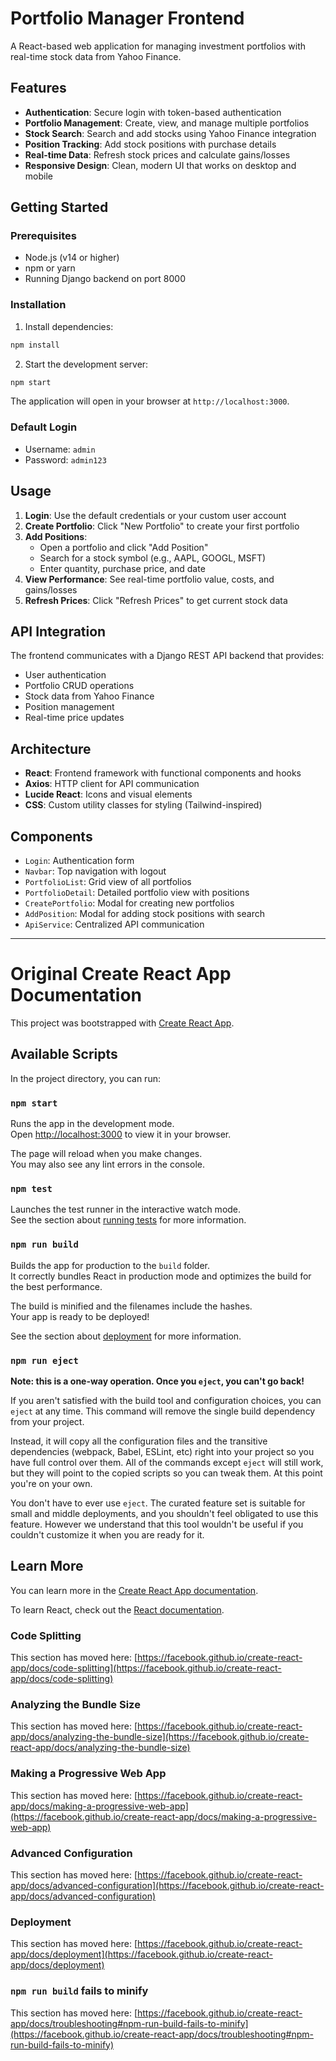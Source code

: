 # Portfolio Manager Frontend

A React-based web application for managing investment portfolios with real-time stock data from Yahoo Finance.

## Features

- **Authentication**: Secure login with token-based authentication
- **Portfolio Management**: Create, view, and manage multiple portfolios
- **Stock Search**: Search and add stocks using Yahoo Finance integration
- **Position Tracking**: Add stock positions with purchase details
- **Real-time Data**: Refresh stock prices and calculate gains/losses
- **Responsive Design**: Clean, modern UI that works on desktop and mobile

## Getting Started

### Prerequisites

- Node.js (v14 or higher)
- npm or yarn
- Running Django backend on port 8000

### Installation

1. Install dependencies:
```bash
npm install
```

2. Start the development server:
```bash
npm start
```

The application will open in your browser at `http://localhost:3000`.

### Default Login

- Username: `admin`
- Password: `admin123`

## Usage

1. **Login**: Use the default credentials or your custom user account
2. **Create Portfolio**: Click "New Portfolio" to create your first portfolio
3. **Add Positions**: 
   - Open a portfolio and click "Add Position"
   - Search for a stock symbol (e.g., AAPL, GOOGL, MSFT)
   - Enter quantity, purchase price, and date
4. **View Performance**: See real-time portfolio value, costs, and gains/losses
5. **Refresh Prices**: Click "Refresh Prices" to get current stock data

## API Integration

The frontend communicates with a Django REST API backend that provides:
- User authentication
- Portfolio CRUD operations
- Stock data from Yahoo Finance
- Position management
- Real-time price updates

## Architecture

- **React**: Frontend framework with functional components and hooks
- **Axios**: HTTP client for API communication
- **Lucide React**: Icons and visual elements
- **CSS**: Custom utility classes for styling (Tailwind-inspired)

## Components

- `Login`: Authentication form
- `Navbar`: Top navigation with logout
- `PortfolioList`: Grid view of all portfolios
- `PortfolioDetail`: Detailed portfolio view with positions
- `CreatePortfolio`: Modal for creating new portfolios
- `AddPosition`: Modal for adding stock positions with search
- `ApiService`: Centralized API communication

---

# Original Create React App Documentation

This project was bootstrapped with [Create React App](https://github.com/facebook/create-react-app).

## Available Scripts

In the project directory, you can run:

### `npm start`

Runs the app in the development mode.\
Open [http://localhost:3000](http://localhost:3000) to view it in your browser.

The page will reload when you make changes.\
You may also see any lint errors in the console.

### `npm test`

Launches the test runner in the interactive watch mode.\
See the section about [running tests](https://facebook.github.io/create-react-app/docs/running-tests) for more information.

### `npm run build`

Builds the app for production to the `build` folder.\
It correctly bundles React in production mode and optimizes the build for the best performance.

The build is minified and the filenames include the hashes.\
Your app is ready to be deployed!

See the section about [deployment](https://facebook.github.io/create-react-app/docs/deployment) for more information.

### `npm run eject`

**Note: this is a one-way operation. Once you `eject`, you can't go back!**

If you aren't satisfied with the build tool and configuration choices, you can `eject` at any time. This command will remove the single build dependency from your project.

Instead, it will copy all the configuration files and the transitive dependencies (webpack, Babel, ESLint, etc) right into your project so you have full control over them. All of the commands except `eject` will still work, but they will point to the copied scripts so you can tweak them. At this point you're on your own.

You don't have to ever use `eject`. The curated feature set is suitable for small and middle deployments, and you shouldn't feel obligated to use this feature. However we understand that this tool wouldn't be useful if you couldn't customize it when you are ready for it.

## Learn More

You can learn more in the [Create React App documentation](https://facebook.github.io/create-react-app/docs/getting-started).

To learn React, check out the [React documentation](https://reactjs.org/).

### Code Splitting

This section has moved here: [https://facebook.github.io/create-react-app/docs/code-splitting](https://facebook.github.io/create-react-app/docs/code-splitting)

### Analyzing the Bundle Size

This section has moved here: [https://facebook.github.io/create-react-app/docs/analyzing-the-bundle-size](https://facebook.github.io/create-react-app/docs/analyzing-the-bundle-size)

### Making a Progressive Web App

This section has moved here: [https://facebook.github.io/create-react-app/docs/making-a-progressive-web-app](https://facebook.github.io/create-react-app/docs/making-a-progressive-web-app)

### Advanced Configuration

This section has moved here: [https://facebook.github.io/create-react-app/docs/advanced-configuration](https://facebook.github.io/create-react-app/docs/advanced-configuration)

### Deployment

This section has moved here: [https://facebook.github.io/create-react-app/docs/deployment](https://facebook.github.io/create-react-app/docs/deployment)

### `npm run build` fails to minify

This section has moved here: [https://facebook.github.io/create-react-app/docs/troubleshooting#npm-run-build-fails-to-minify](https://facebook.github.io/create-react-app/docs/troubleshooting#npm-run-build-fails-to-minify)
